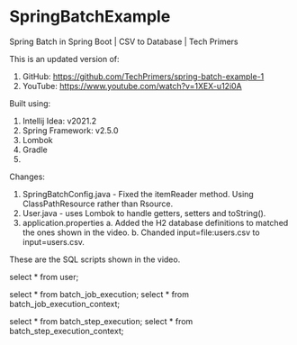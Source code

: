 # SpringBatchExample
Spring Batch in Spring Boot | CSV to Database | Tech Primers


This is an updated version of:
1. GitHub: https://github.com/TechPrimers/spring-batch-example-1
2. YouTube: https://www.youtube.com/watch?v=1XEX-u12i0A

Built using:
1. Intellij Idea: v2021.2
2. Spring Framework: v2.5.0
3. Lombok
4. Gradle
5. 

Changes:
1. SpringBatchConfig.java - Fixed the itemReader method. Using ClassPathResource rather than Rsource.
2. User.java - uses Lombok to handle getters, setters and toString().
3. application.properties
   a. Added the H2 database definitions to matched the ones shown in the video.
   b. Chanded input=file:users.csv to input=users.csv.
   
These are the SQL scripts shown in the video.

select * from user;

select * from batch_job_execution;
select * from batch_job_execution_context;

select * from batch_step_execution;
select * from batch_step_execution_context;
